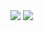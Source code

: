 <img src="https://github-readme-stats.vercel.app/api/top-langs/?username=er&hide_title=true&theme=github_dark&hide_border=true">
<img src="https://github-readme-stats.vercel.app/api?username=er&hide_title=true&hide_rank=true&show_icons=true&include_all_commits=true&count_private=true&theme=github_dark&hide_border=true" />
